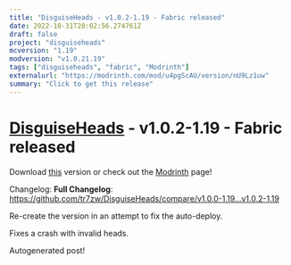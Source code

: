 ```yaml
---
title: "DisguiseHeads - v1.0.2-1.19 - Fabric released"
date: 2022-10-31T20:02:56.274761Z
draft: false
project: "disguiseheads"
mcversion: "1.19"
modversion: "v1.0.21.19"
tags: ["disguiseheads", "fabric", "Modrinth"]
externalurl: "https://modrinth.com/mod/u4pgScAU/version/nU9Lz1uw"
summary: "Click to get this release"
---
```

# [DisguiseHeads](/project/disguiseheads) - v1.0.2-1.19 - Fabric released
Download [this](https://modrinth.com/mod/u4pgScAU/version/nU9Lz1uw) version or check out the [Modrinth](https://modrinth.com/mod/u4pgScAU) page!

Changelog: **Full Changelog**: https://github.com/tr7zw/DisguiseHeads/compare/v1.0.0-1.19...v1.0.2-1.19

Re-create the version in an attempt to fix the auto-deploy.

Fixes a crash with invalid heads.

Autogenerated post!
